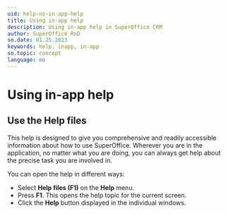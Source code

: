 ```yaml
---
uid: help-no-in-app-help
title: Using in-app help
description: Using in-app help in SuperOffice CRM
author: SuperOffice RnD
so.date: 01.25.2023
keywords: help, inapp, in-app
so.topic: concept
language: no
---
```


# Using in-app help

## Use the Help files

This help is designed to give you comprehensive and readily accessible information about how to use SuperOffice. Wherever you are in the application, no matter what you are doing, you can always get help about the precise task you are involved in.

You can open the help in different ways:

* Select **Help files (F1)** on the **Help** menu.
* Press **F1**. This opens the help topic for the current screen.
* Click the **Help** button displayed in the individual windows.

